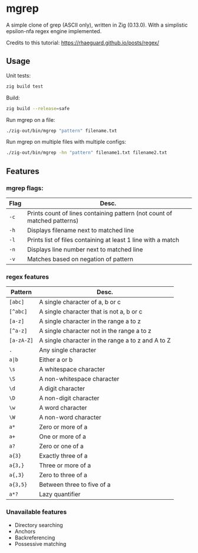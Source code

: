 # mgrep
A simple clone of grep (ASCII only), written in Zig (0.13.0).
With a simplistic epsilon-nfa regex engine implemented.

Credits to this tutorial: https://rhaeguard.github.io/posts/regex/

## Usage
Unit tests:
```sh
zig build test
```

Build:
```sh
zig build --release=safe
```

Run mgrep on a file:
```sh
./zig-out/bin/mgrep "pattern" filename.txt
```

Run mgrep on multiple files with multiple configs:
```sh
./zig-out/bin/mgrep -hn "pattern" filename1.txt filename2.txt
```

## Features
### mgrep flags:
| Flag | Desc. |
| - | - |
| `-c` | Prints count of lines containing pattern (not count of matched patterns) |
| `-h` | Displays filename next to matched line |
| `-l` | Prints list of files containing at least 1 line with a match |
| `-n` | Displays line number next to matched line |
| `-v` | Matches based on negation of pattern |

### regex features
| Pattern | Desc. |
| - | - |
| `[abc]` | A single character of a, b or c |
| `[^abc]` | A single character that is not a, b or c |
| `[a-z]` | A single character in the range a to z |
| `[^a-z]` | A single character not in the range a to z |
| `[a-zA-Z]` | A single character in the range a to z and A to Z |
| `.` | Any single character |
| `a\|b` | Either a or b |
| `\s` | A whitespace character |
| `\S` | A non-whitespace character |
| `\d` | A digit character |
| `\D` | A non-digit character |
| `\w` | A word character |
| `\W` | A non-word character |
| `a*` | Zero or more of a |
| `a+` | One or more of a |
| `a?` | Zero or one of a |
| `a{3}` | Exactly three of a |
| `a{3,}` | Three or more of a |
| `a{,3}` | Zero to three of a |
| `a{3,5}` | Between three to five of a |
| `a*?` | Lazy quantifier |

### Unavailable features
* Directory searching
* Anchors
* Backreferencing
* Possessive matching
